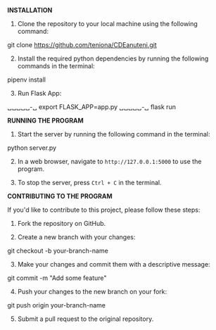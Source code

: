 **INSTALLATION**

1. Clone the repository to your local machine using the following command:


git clone https://github.com/teniona/CDEanuteni.git


2. Install the required python dependencies by running the following commands in the terminal:


pipenv install


3. Run Flask App:


␣␣␣␣␣-␣ export FLASK_APP=app.py
␣␣␣␣␣-␣ flask run

**RUNNING THE PROGRAM**

1. Start the server by running the following command in the terminal:


python server.py


2. In a web browser, navigate to `http://127.0.0.1:5000` to use the program.

3. To stop the server, press `Ctrl + C` in the terminal.

**CONTRIBUTING TO THE PROGRAM**

If you'd like to contribute to this project, please follow these steps:

1. Fork the repository on GitHub.

2. Create a new branch with your changes:


git checkout -b your-branch-name


3. Make your changes and commit them with a descriptive message:


git commit -m "Add some feature"


4. Push your changes to the new branch on your fork:


git push origin your-branch-name


5. Submit a pull request to the original repository.
